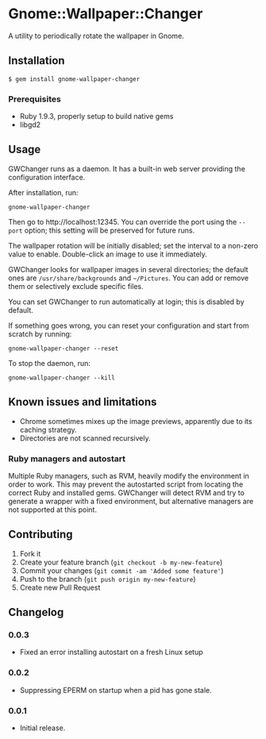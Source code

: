# Gnome::Wallpaper::Changer

A utility to periodically rotate the wallpaper in Gnome.

## Installation

    $ gem install gnome-wallpaper-changer

### Prerequisites

* Ruby 1.9.3, properly setup to build native gems
* libgd2

## Usage

GWChanger runs as a daemon. It has a built-in web server providing the configuration interface.

After installation, run:

	gnome-wallpaper-changer

Then go to http://localhost:12345.
You can override the port using the `--port` option; this setting will be preserved for future runs.

The wallpaper rotation will be initially disabled; set the interval to a non-zero value to enable. Double-click an image to use it immediately.

GWChanger looks for wallpaper images in several directories; the default ones are `/usr/share/backgrounds` and `~/Pictures`.
You can add or remove them or selectively exclude specific files.

You can set GWChanger to run automatically at login; this is disabled by default.

If something goes wrong, you can reset your configuration and start from scratch by running:

	gnome-wallpaper-changer --reset

To stop the daemon, run:

	gnome-wallpaper-changer --kill

## Known issues and limitations

* Chrome sometimes mixes up the image previews, apparently due to its caching strategy.
* Directories are not scanned recursively.

### Ruby managers and autostart

Multiple Ruby managers, such as RVM, heavily modify the environment in order to work. This may prevent the autostarted script from locating the correct Ruby and installed gems. GWChanger will detect RVM and try to generate a wrapper with a fixed environment, but alternative managers are not supported at this point.

## Contributing

1. Fork it
2. Create your feature branch (`git checkout -b my-new-feature`)
3. Commit your changes (`git commit -am 'Added some feature'`)
4. Push to the branch (`git push origin my-new-feature`)
5. Create new Pull Request

## Changelog

### 0.0.3

* Fixed an error installing autostart on a fresh Linux setup

### 0.0.2

* Suppressing EPERM on startup when a pid has gone stale.

### 0.0.1

* Initial release.
